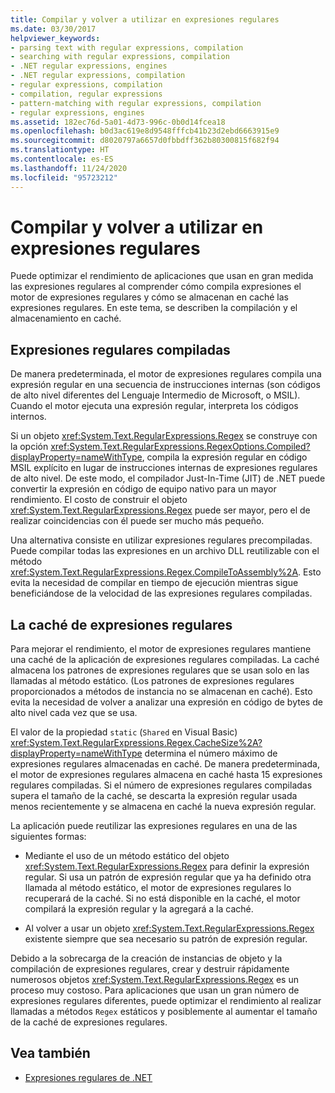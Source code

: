 ```yaml
---
title: Compilar y volver a utilizar en expresiones regulares
ms.date: 03/30/2017
helpviewer_keywords:
- parsing text with regular expressions, compilation
- searching with regular expressions, compilation
- .NET regular expressions, engines
- .NET regular expressions, compilation
- regular expressions, compilation
- compilation, regular expressions
- pattern-matching with regular expressions, compilation
- regular expressions, engines
ms.assetid: 182ec76d-5a01-4d73-996c-0b0d14fcea18
ms.openlocfilehash: b0d3ac619e8d9548fffcb41b23d2ebd6663915e9
ms.sourcegitcommit: d8020797a6657d0fbbdff362b80300815f682f94
ms.translationtype: HT
ms.contentlocale: es-ES
ms.lasthandoff: 11/24/2020
ms.locfileid: "95723212"
---
```

# <a name="compilation-and-reuse-in-regular-expressions"></a>Compilar y volver a utilizar en expresiones regulares

Puede optimizar el rendimiento de aplicaciones que usan en gran medida las expresiones regulares al comprender cómo compila expresiones el motor de expresiones regulares y cómo se almacenan en caché las expresiones regulares. En este tema, se describen la compilación y el almacenamiento en caché.  
  
## <a name="compiled-regular-expressions"></a>Expresiones regulares compiladas  

 De manera predeterminada, el motor de expresiones regulares compila una expresión regular en una secuencia de instrucciones internas (son códigos de alto nivel diferentes del Lenguaje Intermedio de Microsoft, o MSIL). Cuando el motor ejecuta una expresión regular, interpreta los códigos internos.  
  
 Si un objeto <xref:System.Text.RegularExpressions.Regex> se construye con la opción <xref:System.Text.RegularExpressions.RegexOptions.Compiled?displayProperty=nameWithType>, compila la expresión regular en código MSIL explícito en lugar de instrucciones internas de expresiones regulares de alto nivel. De este modo, el compilador Just-In-Time (JIT) de .NET puede convertir la expresión en código de equipo nativo para un mayor rendimiento.  El costo de construir el objeto <xref:System.Text.RegularExpressions.Regex> puede ser mayor, pero el de realizar coincidencias con él puede ser mucho más pequeño.

 Una alternativa consiste en utilizar expresiones regulares precompiladas. Puede compilar todas las expresiones en un archivo DLL reutilizable con el método <xref:System.Text.RegularExpressions.Regex.CompileToAssembly%2A>. Esto evita la necesidad de compilar en tiempo de ejecución mientras sigue beneficiándose de la velocidad de las expresiones regulares compiladas.  
  
## <a name="the-regular-expressions-cache"></a>La caché de expresiones regulares  

 Para mejorar el rendimiento, el motor de expresiones regulares mantiene una caché de la aplicación de expresiones regulares compiladas. La caché almacena los patrones de expresiones regulares que se usan solo en las llamadas al método estático. (Los patrones de expresiones regulares proporcionados a métodos de instancia no se almacenan en caché). Esto evita la necesidad de volver a analizar una expresión en código de bytes de alto nivel cada vez que se usa.  
  
 El valor de la propiedad `static` (`Shared` en Visual Basic) <xref:System.Text.RegularExpressions.Regex.CacheSize%2A?displayProperty=nameWithType> determina el número máximo de expresiones regulares almacenadas en caché. De manera predeterminada, el motor de expresiones regulares almacena en caché hasta 15 expresiones regulares compiladas. Si el número de expresiones regulares compiladas supera el tamaño de la caché, se descarta la expresión regular usada menos recientemente y se almacena en caché la nueva expresión regular.  
  
 La aplicación puede reutilizar las expresiones regulares en una de las siguientes formas:  
  
- Mediante el uso de un método estático del objeto <xref:System.Text.RegularExpressions.Regex> para definir la expresión regular. Si usa un patrón de expresión regular que ya ha definido otra llamada al método estático, el motor de expresiones regulares lo recuperará de la caché. Si no está disponible en la caché, el motor compilará la expresión regular y la agregará a la caché.
  
- Al volver a usar un objeto <xref:System.Text.RegularExpressions.Regex> existente siempre que sea necesario su patrón de expresión regular.  
  
 Debido a la sobrecarga de la creación de instancias de objeto y la compilación de expresiones regulares, crear y destruir rápidamente numerosos objetos <xref:System.Text.RegularExpressions.Regex> es un proceso muy costoso. Para aplicaciones que usan un gran número de expresiones regulares diferentes, puede optimizar el rendimiento al realizar llamadas a métodos `Regex` estáticos y posiblemente al aumentar el tamaño de la caché de expresiones regulares.  
  
## <a name="see-also"></a>Vea también

- [Expresiones regulares de .NET](regular-expressions.md)
